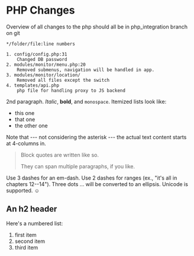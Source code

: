 PHP Changes
============

Overview of all changes to the php should all be in php_integration branch on git

    */folder/file:line numbers
    
    1. config/config.php:31 
        Changed DB password
    2. modules/monitor/menu.php:20
        Removed submenus, navigation will be handled in app.
    3. modules/monitor/location/
        Removed all files except the switch
    4. templates/api.php
        php file for handling proxy to JS backend
    

2nd paragraph. *Italic*, **bold**, and `monospace`. Itemized lists
look like:

  * this one
  * that one
  * the other one

Note that --- not considering the asterisk --- the actual text
content starts at 4-columns in.

> Block quotes are
> written like so.
>
> They can span multiple paragraphs,
> if you like.

Use 3 dashes for an em-dash. Use 2 dashes for ranges (ex., "it's all
in chapters 12--14"). Three dots ... will be converted to an ellipsis.
Unicode is supported. ☺



An h2 header
------------

Here's a numbered list:

 1. first item
 2. second item
 3. third item